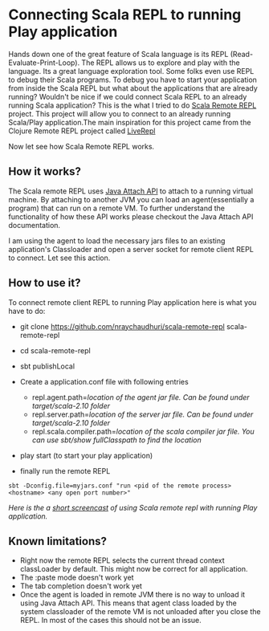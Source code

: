 
# Connecting Scala REPL to running Play application

Hands down one of the great feature of Scala language is its REPL (Read-Evaluate-Print-Loop). The REPL allows us to
explore and play with the language. Its a great language exploration tool. Some folks even use REPL to debug their
Scala programs. To debug you have to start your application from inside the Scala REPL but what about the applications
that are already running? Wouldn't be nice if we could connect Scala REPL to an already running Scala application?
This is the what I tried to do [Scala Remote REPL](https://github.com/nraychaudhuri/scala-remote-repl) project.
This project will allow you to connect to an already running Scala/Play application.The main inspiration for this
project came from the Clojure Remote REPL project called [LiveRepl](https://github.com/djpowell/liverepl)

Now let see how Scala Remote REPL works.

## How it works?

The Scala remote REPL uses [Java Attach API](http://docs.oracle.com/javase/7/docs/technotes/guides/attach/index.html) to attach to a running virtual machine. By attaching to another JVM
you can load an agent(essentially a program) that can run on a remote VM. To further understand the functionality of
how these API works please checkout the Java Attach API documentation.

I am using the agent to load the necessary jars files to an existing application's Classloader and open a server
socket for remote client REPL to connect. Let see this action.

## How to use it?

To connect remote client REPL to running Play application here is what you have to do:

- git clone https://github.com/nraychaudhuri/scala-remote-repl scala-remote-repl
- cd scala-remote-repl
- sbt publishLocal
- Create a application.conf file with following entries

  - repl.agent.path=*location of the agent jar file. Can be found under target/scala-2.10 folder*
  - repl.server.path=*location of the server jar file. Can be found under target/scala-2.10 folder*
  - repl.scala.compiler.path=*location of the scala compiler jar file. You can use sbt/show fullClasspath to find the location*
- play start (to start your play application)
- finally run the remote REPL

```sbt -Dconfig.file=myjars.conf "run <pid of the remote process> <hostname> <any open port number>"```

*Here is the a [short screencast](http://youtu.be/SKNhET81FxI) of using Scala remote repl with running Play application.*


## Known limitations?

- Right now the remote REPL selects the current thread context classLoader by default. This might now be correct for
  all application.
- The :paste mode doesn't work yet
- The tab completion doesn't work yet
- Once the agent is loaded in remote JVM there is no way to unload it using Java Attach API. This means that agent class
  loaded by the system classloader of the remote VM is not unloaded after you close the REPL. In most of the cases
  this should not be an issue.  
